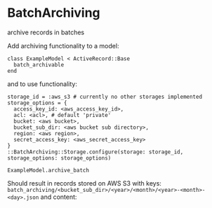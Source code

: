 # BatchArchiving

archive records in batches


Add archiving functionality to a model:
```
class ExampleModel < ActiveRecord::Base
  batch_archivable
end
```
and to use functionality:
```
storage_id = :aws_s3 # currently no other storages implemented
storage_options = {
  access_key_id: <aws_access_key_id>,
  acl: <acl>, # default 'private'
  bucket: <aws bucket>,
  bucket_sub_dir: <aws bucket sub directory>,
  region: <aws region>,
  secret_access_key: <aws_secret_access_key>
}
::BatchArchiving::Storage.configure(storage: storage_id, storage_options: storage_options)

ExampleModel.archive_batch
```

Should result in records stored on AWS S3
with keys: `batch_archiving/<bucket_sub_dir>/<year>/<month>/<year>-<month>-<day>.json`
and content: <pretty formatted json model serializations>
